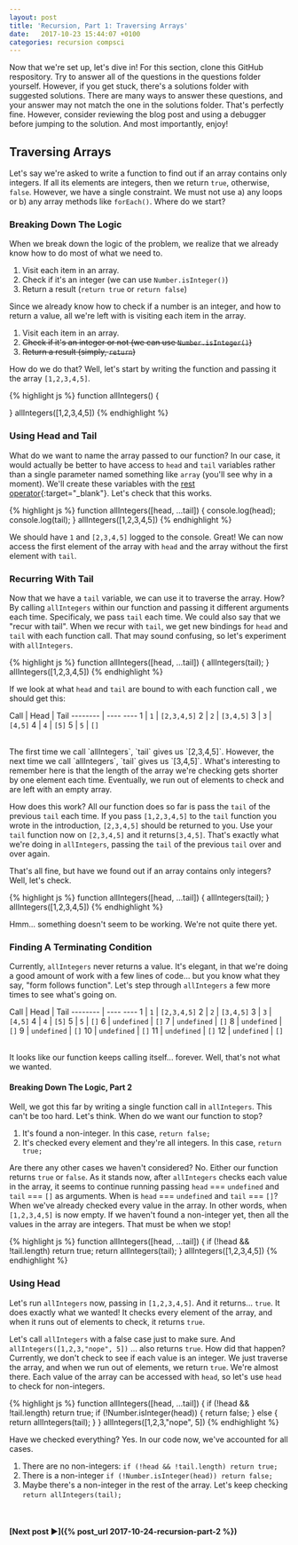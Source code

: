 ```yaml
---
layout: post
title: 'Recursion, Part 1: Traversing Arrays'
date:   2017-10-23 15:44:07 +0100
categories: recursion compsci
---
```


Now that we're set up, let's dive in!  For this section, clone this GitHub respository.  Try to answer all of the questions in the questions folder yourself.  However, if you get stuck, there's a solutions folder with suggested solutions.  There are many ways to answer these questions, and your answer may not match the one in the solutions folder.  That's perfectly fine.  However, consider reviewing the blog post and using a debugger before jumping to the solution.  And most importantly, enjoy!  

## Traversing Arrays


Let's say we're asked to write a function to find out if an array contains only integers.  If all its elements are integers, then we return `true`, otherwise, `false`.  However, we have a single constraint.  We must not use a) any loops or b) any array methods like `forEach()`.  Where do we start?

### Breaking Down The Logic  

When we break down the logic of the problem, we realize that we already know how to do most of what we need to.

1. Visit each item in an array.
2. Check if it's an integer (we can use `Number.isInteger()`)
3. Return a result (`return true` or `return false`)

Since we already know how to check if a number is an integer, and how to return a value, all we're left with is visiting each item in the array. 

1. Visit each item in an array.
2. ~~Check if it's an integer or not (we can use `Number.isInteger()`)~~
3. ~~Return a result (simply, `return`)~~

How do we do that?  Well, let's start by writing the function and passing it the array `[1,2,3,4,5]`. 

{% highlight js %}
function allIntegers() {
	
}
allIntegers([1,2,3,4,5])
{% endhighlight %}

### Using Head and Tail

What do we want to name the array passed to our function? In our case, it would actually be better to have access to `head` and `tail` variables rather than a single parameter named something like `array` (you'll see why in a moment).  We'll create these variables with the [rest operator](https://developer.mozilla.org/en-US/docs/Web/JavaScript/Reference/Functions/rest_parameters/ "Rest parameters"){:target="_blank"}.  Let's check that this works. 


{% highlight js %}
function allIntegers([head, ...tail]) {
  console.log(head);
  console.log(tail);
}
allIntegers([1,2,3,4,5])
{% endhighlight %}

We should have `1` and `[2,3,4,5]` logged to the console.  Great! We can now access the first element of the array with `head` and the array without the first element with `tail`.

### Recurring With Tail

Now that we have a `tail` variable, we can use it to traverse the array. How?  By calling `allIntegers` within our function and passing it different arguments each time.  Specificaly, we pass `tail` each time. We could also say that we "recur with tail". When we recur with `tail`, we get new bindings for `head` and `tail` with each function call.  That may sound confusing, so let's experiment with `allIntegers`.

{% highlight js %}
function allIntegers([head, ...tail]) {
  allIntegers(tail);
}
allIntegers([1,2,3,4,5])
{% endhighlight %}

If we look at what `head` and `tail` are bound to with each function call , we should get this:

Call     | Head | Tail
-------- | ----   ----
1 | `1` | `[2,3,4,5]`
2 | `2` | `[3,4,5]`
3 | `3` | `[4,5]`
4 | `4` | `[5]`
5 | `5` | `[]` 

<br/>
The first time we call `allIntegers`, `tail` gives us `[2,3,4,5]`.  However, the next time we call `allIntegers`, `tail` gives us `[3,4,5]`.  What's interesting to remember here is that the length of the array we're checking gets shorter by one element each time.  Eventually, we run out of elements to check and are left with an empty array.

How does this work?  All our function does so far is pass the `tail` of the previous `tail` each time. If you pass `[1,2,3,4,5]` to the `tail` function you wrote in the introduction, `[2,3,4,5]` should be returned to you.  Use your `tail` function now on `[2,3,4,5]` and it returns`[3,4,5]`.  That's exactly what we're doing in `allIntegers`, passing the `tail` of the previous `tail` over and over again.

That's all fine, but have we found out if an array contains only integers?  Well, let's check.

{% highlight js %}
function allIntegers([head, ...tail]) {
  allIntegers(tail);
}
allIntegers([1,2,3,4,5])
{% endhighlight %}

Hmm... something doesn't seem to be working.  We're not quite there yet.

### Finding A Terminating Condition

Currently, `allIntegers` never returns a value.  It's elegant, in that we're doing a good amount of work with a few lines of code... but you know what they say, "form follows function".  Let's step through `allIntegers` a few more times to see what's going on.

Call     | Head | Tail
-------- | ----   ----
1 | `1` | `[2,3,4,5]`
2 | `2` | `[3,4,5]`
3 | `3` | `[4,5]`
4 | `4` | `[5]`
5 | `5` | `[]`
6 | `undefined` | `[]`
7 | `undefined` | `[]`
8 | `undefined` | `[]`
9 | `undefined` | `[]`
10 | `undefined` | `[]`
11 | `undefined` | `[]`
12 | `undefined` | `[]`


<br/>
It looks like our function keeps calling itself... forever.  Well, that's not what we wanted.

#### Breaking Down The Logic, Part 2
Well, we got this far by writing a single function call in `allIntegers`.  This can't be too hard.  Let's think.  When do we want our function to stop?
1. It's found a non-integer.  In this case, `return false;`
2. It's checked every element and they're all integers. In this case, `return true;`

Are there any other cases we haven't considered? No. Either our function returns `true` or `false`.  As it stands now, after `allIntegers` checks each value in the array, it seems to continue running passing `head` === `undefined` and `tail` === `[]` as arguments. When is  `head` === `undefined` and `tail` === `[]`? When we've already checked every value in the array.  In other words, when `[1,2,3,4,5]` is now empty.  If we haven't found a non-integer yet, then all the values in the array are integers.  That must be when we stop!

{% highlight js %}
function allIntegers([head, ...tail]) {
  if (!head && !tail.length) return true;
  return allIntegers(tail);
}
allIntegers([1,2,3,4,5])
{% endhighlight %}



### Using Head
 
Let's run `allIntegers` now, passing in `[1,2,3,4,5]`.  And it returns... `true`.  It does exactly what we wanted! It checks every element of the array, and when it runs out of elements to check, it returns `true`. 

Let's call `allIntegers` with a false case just to make sure. And `allIntegers([1,2,3,"nope", 5])` ... also returns `true`.  How did that happen?  Currently, we don't check to see if each value is an integer.  We just traverse the array, and when we run out of elements, we return `true`.  We're almost there.  Each value of the array can be accessed with `head`, so let's use `head` to check for non-integers.

{% highlight js %}
function allIntegers([head, ...tail]) {
  if (!head && !tail.length) return true;
  if (!Number.isInteger(head)) {
    return false;
  } else {
    return allIntegers(tail);
  }
}
allIntegers([1,2,3,"nope", 5])
{% endhighlight %}

Have we checked everything?  Yes.  In our code now, we've accounted for all cases.

1.  There are no non-integers: `if (!head && !tail.length) return true;`
2.  There is a non-integer `if (!Number.isInteger(head)) return false;`
3.  Maybe there's a non-integer in the rest of the array.  Let's keep checking `return allIntegers(tail);`


<br/>

#### [Next post &#9658;]({% post_url 2017-10-24-recursion-part-2 %})


